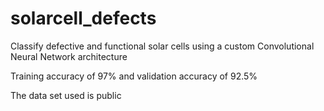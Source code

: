 # solarcell_defects

Classify defective and functional solar cells using a custom Convolutional Neural Network architecture

Training accuracy of 97% and validation accuracy of 92.5%

The data set used is public
